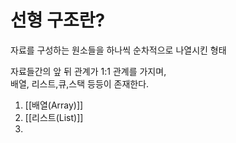 # 선형 구조란?

자료를 구성하는 원소들을 하나씩 순차적으로 나열시킨 형태 

자료들간의 앞 뒤 관계가 1:1 관계를 가지며,  
배열, 리스트,큐,스택 등등이 존재한다.  

1. [[배열(Array)]]
2. [[리스트(List)]]
3. 
